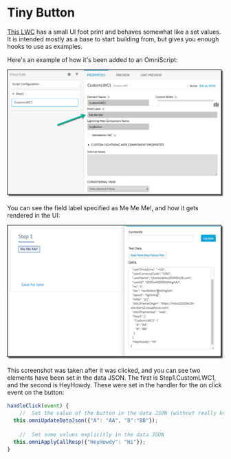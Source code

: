 # Tiny Button

[This LWC](tinyButton) has a small UI foot print and behaves somewhat like a set values.  It is intended mostly as a base to start building from, but gives you enough hooks to use as examples.

Here's an example of how it's been added to an OmniScript:

![tinybutton01](../images/tinybutton01.png)

You can see the field label specified as Me Me Me!, and how it gets rendered in the UI:

![](../images/tinybutton02.png)

This screenshot was taken after it was clicked, and you can see two elements have been set in the data JSON.  The first is Step1.CustomLWC1, and the second is HeyHowdy.  These were set in the handler for the on click event on the button:

```    javascript
handleClick(event) {
	//  Set the value of the button in the data JSON (without really knowing "who" I am)
  this.omniUpdateDataJson({"A": "AA", "B":"BB"});

	//  Set some values explicitly in the data JSON
  this.omniApplyCallResp({"HeyHowdy": "Hi"});
}
```



